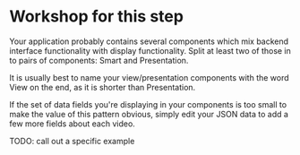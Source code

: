 # Workshop for this step

Your application probably contains several components which mix
backend interface functionality with display functionality. Split at
least two of those in to pairs of components: Smart and Presentation.

It is usually best to name your view/presentation components with the
word View on the end, as it is shorter than Presentation.

If the set of data fields you're displaying in your components is too
small to make the value of this pattern obvious, simply edit your JSON
data to add a few more fields about each video.

TODO: call out a specific example 